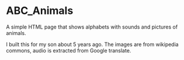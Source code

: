 # ABC_Animals

A simple HTML page that shows alphabets with sounds and pictures of animals.

I built this for my son about 5 years ago. The images are from wikipedia commons, audio is extracted from Google translate.
